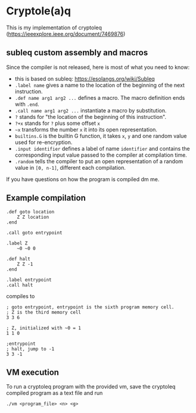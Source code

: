 # Cryptole(a)q

This is my implementation of cryptoleq (https://ieeexplore.ieee.org/document/7469876)


## subleq custom assembly and macros

Since the compiler is not released, here is most of what you need to know:
- this is based on subleq: https://esolangs.org/wiki/Subleq
- `.label name` gives a name to the location of the beginning of the next instruction.
- `.def name arg1 arg2 ...` defines a macro. The macro definition ends with `.end`.
- `.call name arg1 arg2 ...` instantiate a macro by substitution.
- `?` stands for "the location of the beginning of this instruction".
- `?+x` stands for `?` plus some offset `x`
- `~x` transforms the number `x` it into its open representation.
- `builtins.G` is the builtin G function, it takes `x`, `y` and one random value used for re-encryption.
- `.input identifier` defines a label of name `identifier` and contains the corresponding input value passed to the compiler at compilation time.
- `.random` tells the compiler to put an open representation of a random value in `[0, n-1]`, different each compilation.

If you have questions on how the program is compiled dm me.

## Example compilation

```
.def goto location
    Z Z location
.end

.call goto entrypoint

.label Z
    ~0 ~0 0

.def halt
    Z Z -1
.end

.label entrypoint
.call halt
```

compiles to 

```
; goto entrypoint, entrypoint is the sixth program memory cell.
; Z is the third memory cell
3 3 6

; Z, initialized with ~0 = 1
1 1 0

;entrypoint
; halt, jump to -1
3 3 -1
```

## VM execution

To run a cryptoleq program with the provided vm, save the cryptoleq compiled program as a text file and run
```
./vm <program_file> <n> <g>
```
